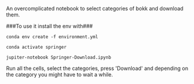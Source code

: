 An overcomplicated notebook to select categories of bokk and download them.

###To use it install the env with###

`conda env create -f environment.yml`

`conda activate springer`

`jupiter-notebook Springer-Download.ipynb`

Run all the cells, select the categories, press 'Download' and depending on the category you might have to wait a while.
